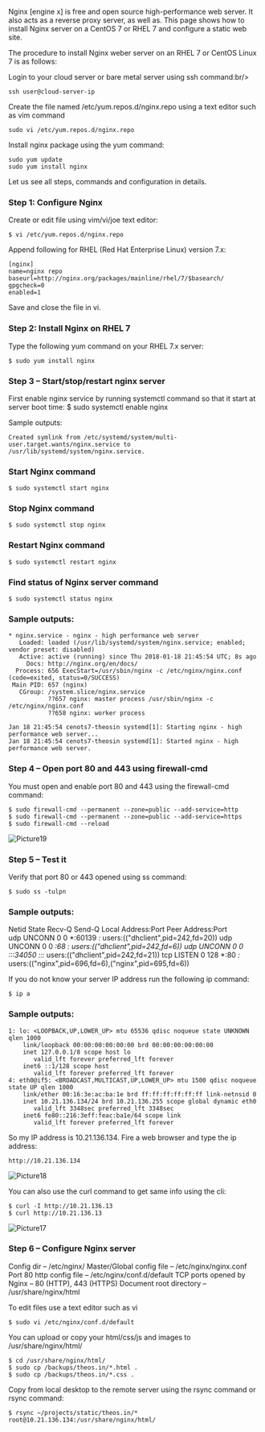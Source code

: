 

Nginx [engine x] is free and open source high-performance web server. It also acts as a reverse proxy server, as well as. This page shows how to install Nginx server on a CentOS 7 or RHEL 7 and configure a static web site.

The procedure to install Nginx weber server on an RHEL 7 or CentOS Linux 7 is as follows:

Login to your cloud server or bare metal server using ssh command:br/>
```console
ssh user@cloud-server-ip
```
Create the file named /etc/yum.repos.d/nginx.repo using a text editor such as vim command
```console
sudo vi /etc/yum.repos.d/nginx.repo
```
Install nginx package using the yum command:
```console
sudo yum update
sudo yum install nginx
```
Let us see all steps, commands and configuration in details.

### Step 1: Configure Nginx
Create or edit file using vim/vi/joe text editor:
```console
$ vi /etc/yum.repos.d/nginx.repo
```
Append following for RHEL (Red Hat Enterprise Linux) version 7.x:
```console
[nginx]
name=nginx repo
baseurl=http://nginx.org/packages/mainline/rhel/7/$basearch/
gpgcheck=0
enabled=1
```
Save and close the file in vi.

### Step 2: Install Nginx on RHEL 7
Type the following yum command on your RHEL 7.x server:
```console
$ sudo yum install nginx
```
### Step 3 – Start/stop/restart nginx server
First enable nginx service by running systemctl command so that it start at server boot time:
$ sudo systemctl enable nginx

Sample outputs:
```console
Created symlink from /etc/systemd/system/multi-user.target.wants/nginx.service to /usr/lib/systemd/system/nginx.service.
```
### Start Nginx command
```console
$ sudo systemctl start nginx
```
### Stop Nginx command
```console
$ sudo systemctl stop nginx
```
### Restart Nginx command
```console
$ sudo systemctl restart nginx
```
### Find status of Nginx server command
```console
$ sudo systemctl status nginx
```
### Sample outputs:
```console
* nginx.service - nginx - high performance web server
   Loaded: loaded (/usr/lib/systemd/system/nginx.service; enabled; vendor preset: disabled)
   Active: active (running) since Thu 2018-01-18 21:45:54 UTC; 8s ago
     Docs: http://nginx.org/en/docs/
  Process: 656 ExecStart=/usr/sbin/nginx -c /etc/nginx/nginx.conf (code=exited, status=0/SUCCESS)
 Main PID: 657 (nginx)
   CGroup: /system.slice/nginx.service
           ??657 nginx: master process /usr/sbin/nginx -c /etc/nginx/nginx.conf
           ??658 nginx: worker process
 
Jan 18 21:45:54 cenots7-theosin systemd[1]: Starting nginx - high performance web server...
Jan 18 21:45:54 cenots7-theosin systemd[1]: Started nginx - high performance web server.
```
### Step 4 – Open port 80 and 443 using firewall-cmd
You must open and enable port 80 and 443 using the firewall-cmd command:
```console
$ sudo firewall-cmd --permanent --zone=public --add-service=http
$ sudo firewall-cmd --permanent --zone=public --add-service=https
$ sudo firewall-cmd --reload
```
![Picture19](https://storage.googleapis.com/slt12/Picture19.PNG)

### Step 5 – Test it
Verify that port 80 or 443 opened using ss command:
```console
$ sudo ss -tulpn
```
### Sample outputs:

Netid State      Recv-Q Send-Q         Local Address:Port                        Peer Address:Port              
udp   UNCONN     0      0                          *:60139                                  *:*                   users:(("dhclient",pid=242,fd=20))
udp   UNCONN     0      0                          *:68                                     *:*                   users:(("dhclient",pid=242,fd=6))
udp   UNCONN     0      0                         :::34050                                 :::*                   users:(("dhclient",pid=242,fd=21))
tcp   LISTEN     0      128                        *:80                                     *:*                   users:(("nginx",pid=696,fd=6),("nginx",pid=695,fd=6))

If you do not know your server IP address run the following ip command:
```console
$ ip a
```
### Sample outputs:
```console
1: lo: <LOOPBACK,UP,LOWER_UP> mtu 65536 qdisc noqueue state UNKNOWN qlen 1000
    link/loopback 00:00:00:00:00:00 brd 00:00:00:00:00:00
    inet 127.0.0.1/8 scope host lo
       valid_lft forever preferred_lft forever
    inet6 ::1/128 scope host 
       valid_lft forever preferred_lft forever
4: eth0@if5: <BROADCAST,MULTICAST,UP,LOWER_UP> mtu 1500 qdisc noqueue state UP qlen 1000
    link/ether 00:16:3e:ac:ba:1e brd ff:ff:ff:ff:ff:ff link-netnsid 0
    inet 10.21.136.134/24 brd 10.21.136.255 scope global dynamic eth0
       valid_lft 3348sec preferred_lft 3348sec
    inet6 fe80::216:3eff:feac:ba1e/64 scope link 
       valid_lft forever preferred_lft forever
```
So my IP address is 10.21.136.134. Fire a web browser and type the ip address:
```console
http://10.21.136.134
```
![Picture18](https://storage.googleapis.com/slt12/Picture18.PNG)

You can also use the curl command to get same info using the cli:
```console
$ curl -I http://10.21.136.13
$ curl http://10.21.136.13
```
![Picture17](https://storage.googleapis.com/slt12/Picture17.PNG)

### Step 6 – Configure Nginx server

Config dir – /etc/nginx/
Master/Global config file – /etc/nginx/nginx.conf
Port 80 http config file – /etc/nginx/conf.d/default
TCP ports opened by Nginx – 80 (HTTP), 443 (HTTPS)
Document root directory – /usr/share/nginx/html

To edit files use a text editor such as vi
```console
$ sudo vi /etc/nginx/conf.d/default
```
You can upload or copy your html/css/js and images to /usr/share/nginx/html/
```console
$ cd /usr/share/nginx/html/
$ sudo cp /backups/theos.in/*.html .
$ sudo cp /backups/theos.in/*.css .
```
Copy from local desktop to the remote server using the rsync command or rsync command:
```console
$ rsync ~/projects/static/theos.in/* root@10.21.136.134:/usr/share/nginx/html/
```
